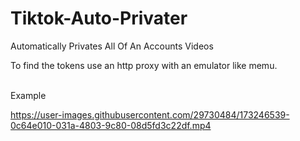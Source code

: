 # Tiktok-Auto-Privater
Automatically Privates All Of An Accounts Videos

To find the tokens use an http proxy with an emulator like memu.

<br>
Example

https://user-images.githubusercontent.com/29730484/173246539-0c64e010-031a-4803-9c80-08d5fd3c22df.mp4

